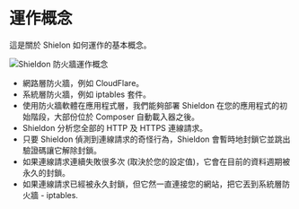 # 運作概念

這是關於 Shielon 如何運作的基本概念。

![Shieldon 防火牆運作概念](https://i.imgur.com/pRbI7gg.png)


- 網路層防火牆，例如 CloudFlare。
- 系統層防火牆，例如 iptables 套件。
- 使用防火牆軟體在應用程式層，我們能夠部署 Shieldon 在您的應用程式的初始階段，大部份位於 Composer 自動載入器之後。
- Shieldon 分析您全部的 HTTP 及 HTTPS 連線請求。
- 只要 Shieldon 偵測到連線請求的奇怪行為，Shieldon 會暫時地封鎖它並跳出驗證碼讓它解除封鎖。
- 如果連線請求連續失敗很多次 (取決於您的設定值)，它會在目前的資料週期被永久的封鎖。
- 如果連線請求已經被永久封鎖，但它然一直連接您的網站，把它丟到系統層防火牆 - iptables.